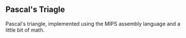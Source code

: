 ## Pascal's Triagle
Pascal's triangle, implemented using the MIPS assembly language and a little bit of math.
